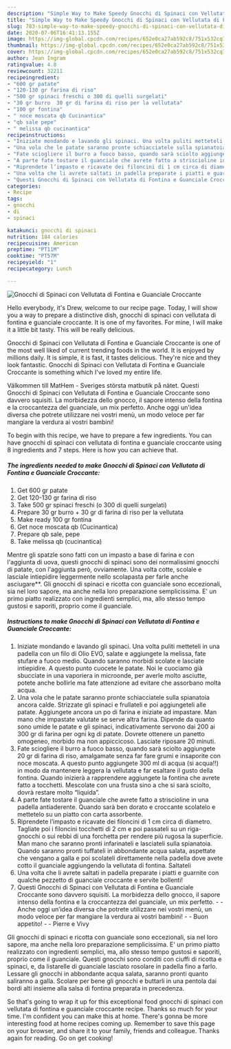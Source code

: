 ```yaml
---
description: "Simple Way to Make Speedy Gnocchi di Spinaci con Vellutata di Fontina e Guanciale Croccante"
title: "Simple Way to Make Speedy Gnocchi di Spinaci con Vellutata di Fontina e Guanciale Croccante"
slug: 783-simple-way-to-make-speedy-gnocchi-di-spinaci-con-vellutata-di-fontina-e-guanciale-croccante
date: 2020-07-06T16:41:13.155Z
image: https://img-global.cpcdn.com/recipes/652e0ca27ab592c8/751x532cq70/gnocchi-di-spinaci-con-vellutata-di-fontina-e-guanciale-croccante-recipe-main-photo.jpg
thumbnail: https://img-global.cpcdn.com/recipes/652e0ca27ab592c8/751x532cq70/gnocchi-di-spinaci-con-vellutata-di-fontina-e-guanciale-croccante-recipe-main-photo.jpg
cover: https://img-global.cpcdn.com/recipes/652e0ca27ab592c8/751x532cq70/gnocchi-di-spinaci-con-vellutata-di-fontina-e-guanciale-croccante-recipe-main-photo.jpg
author: Jean Ingram
ratingvalue: 4.8
reviewcount: 32211
recipeingredient:
- "600 gr patate"
- "120-130 gr farina di riso"
- "500 gr spinaci freschi o 300 di quelli surgelati"
- "30 gr burro  30 gr di farina di riso per la vellutata"
- "100 gr fontina"
- " noce moscata qb Cucinantica"
- "qb sale pepe"
- " melissa qb cucinantica"
recipeinstructions:
- "Iniziate mondando e lavando gli spinaci. Una volta puliti metteteli in una padella con un filo di Olio EVO, salate e aggiungete la melissa, fate stufare a fuoco medio. Quando saranno morbidi scolate e lasciate intiepidire. A questo punto cuocete le patate. Noi le cuociamo già sbucciate in una vaporiera in microonde, per averle molto asciutte, potete anche bollirle ma fate attenzione ad evitare che assorbano molta acqua."
- "Una vola che le patate saranno pronte schiacciatele sulla spianatoia ancora calde. Strizzate gli spinaci e frullateli e poi aggiungeteli alle patate. Aggiungete ancora un po di farina e iniziate ad impastare. Man mano che impastate valutate se serve altra farina. Dipende da quanto sono umide le patate e gli spinaci, indicativamente servono dai 200 ai 300 gr di farina per ogni kg di patate. Dovrete ottenere un panetto omogeneo, morbido ma non appiccicoso. Lasciate riposare 20 minuti."
- "Fate sciogliere il burro a fuoco basso, quando sarà sciolto aggiungete 20 gr di farina di riso, amalgamate senza far fare grumi e insaporite con noce moscata. A questo punto aggiungete 300 ml di acqua (si acqua!!) in modo da mantenere leggera la vellutata e far esaltare il gusto della fontina. Quando inizierà a rapprendere aggiungete la fontina che avrete fatto a tocchetti. Mescolate con una frusta sino a che si sarà sciolto, dovrà restare molto “liquida”."
- "A parte fate tostare il guanciale che avrete fatto a striscioline in una padella antiaderente. Quando sarà ben dorato e croccante scolatelo e mettetelo su un piatto con carta assorbente."
- "Riprendete l’impasto e ricavate dei filoncini di 1 cm circa di diametro. Tagliate poi i filoncini tocchetti di 2 cm e poi passateli su un riga-gnocchi o sui rebbi di una forchetta per rendere più rugosa la superficie. Man mano che saranno pronti infarinateli e lasciateli sulla spianatoia. Quando saranno pronti tuffateli in abbondante acqua salata, aspettate che vengano a galla e poi scolateli direttamente nella padella dove avete cotto il guanciale aggiungendo la vellutata di fontina. Saltateli"
- "Una volta che li avrete saltati in padella preparate i piatti e guarnite con qualche pezzetto di guanciale croccante e servite bollenti!"
- "Questi Gnocchi di Spinaci con Vellutata di Fontina e Guanciale Croccante sono davvero squisiti. La morbidezza dello gnocco, il sapore intenso della fontina e la croccantezza del guanciale, un mix perfetto.  Anche oggi un’idea diversa che potrete utilizzare nei vostri menù, un modo veloce per far mangiare la verdura ai vostri bambini!  Buon appetito!  Pierre e Vivy"
categories:
- Recipe
tags:
- gnocchi
- di
- spinaci

katakunci: gnocchi di spinaci 
nutrition: 184 calories
recipecuisine: American
preptime: "PT11M"
cooktime: "PT57M"
recipeyield: "1"
recipecategory: Lunch

---
```



![Gnocchi di Spinaci con Vellutata di Fontina e Guanciale Croccante](https://img-global.cpcdn.com/recipes/652e0ca27ab592c8/751x532cq70/gnocchi-di-spinaci-con-vellutata-di-fontina-e-guanciale-croccante-recipe-main-photo.jpg)

Hello everybody, it's Drew, welcome to our recipe page. Today, I will show you a way to prepare a distinctive dish, gnocchi di spinaci con vellutata di fontina e guanciale croccante. It is one of my favorites. For mine, I will make it a little bit tasty. This will be really delicious.

Gnocchi di Spinaci con Vellutata di Fontina e Guanciale Croccante is one of the most well liked of current trending foods in the world. It is enjoyed by millions daily. It is simple, it is fast, it tastes delicious. They're nice and they look fantastic. Gnocchi di Spinaci con Vellutata di Fontina e Guanciale Croccante is something which I've loved my entire life.

Välkommen till MatHem - Sveriges största matbutik på nätet. Questi Gnocchi di Spinaci con Vellutata di Fontina e Guanciale Croccante sono davvero squisiti. La morbidezza dello gnocco, il sapore intenso della fontina e la croccantezza del guanciale, un mix perfetto. Anche oggi un&#39;idea diversa che potrete utilizzare nei vostri menù, un modo veloce per far mangiare la verdura ai vostri bambini!


To begin with this recipe, we have to prepare a few ingredients. You can have gnocchi di spinaci con vellutata di fontina e guanciale croccante using 8 ingredients and 7 steps. Here is how you can achieve that.

<!--inarticleads1-->

##### The ingredients needed to make Gnocchi di Spinaci con Vellutata di Fontina e Guanciale Croccante:

1. Get 600 gr patate
1. Get 120-130 gr farina di riso
1. Take 500 gr spinaci freschi (o 300 di quelli surgelati)
1. Prepare 30 gr burro + 30 gr di farina di riso per la vellutata
1. Make ready 100 gr fontina
1. Get  noce moscata qb (Cucinantica)
1. Prepare qb sale, pepe
1. Take  melissa qb (cucinantica)


Mentre gli spatzle sono fatti con un impasto a base di farina e con l&#39;aggiunta di uova, questi gnocchi di spinaci sono dei normalissimi gnocchi di patate, con l&#39;aggiunta però, ovviamente. Una volta cotte, scolale e lasciale intiepidire leggermente nello scolapasta per farle anche asciugare**. Gli gnocchi di spinaci e ricotta con guanciale sono eccezionali, sia nel loro sapore, ma anche nella loro preparazione semplicissima. E&#39; un primo piatto realizzato con ingredienti semplici, ma, allo stesso tempo gustosi e saporiti, proprio come il guanciale. 

<!--inarticleads2-->

##### Instructions to make Gnocchi di Spinaci con Vellutata di Fontina e Guanciale Croccante:

1. Iniziate mondando e lavando gli spinaci. Una volta puliti metteteli in una padella con un filo di Olio EVO, salate e aggiungete la melissa, fate stufare a fuoco medio. Quando saranno morbidi scolate e lasciate intiepidire. A questo punto cuocete le patate. Noi le cuociamo già sbucciate in una vaporiera in microonde, per averle molto asciutte, potete anche bollirle ma fate attenzione ad evitare che assorbano molta acqua.
1. Una vola che le patate saranno pronte schiacciatele sulla spianatoia ancora calde. Strizzate gli spinaci e frullateli e poi aggiungeteli alle patate. Aggiungete ancora un po di farina e iniziate ad impastare. Man mano che impastate valutate se serve altra farina. Dipende da quanto sono umide le patate e gli spinaci, indicativamente servono dai 200 ai 300 gr di farina per ogni kg di patate. Dovrete ottenere un panetto omogeneo, morbido ma non appiccicoso. Lasciate riposare 20 minuti.
1. Fate sciogliere il burro a fuoco basso, quando sarà sciolto aggiungete 20 gr di farina di riso, amalgamate senza far fare grumi e insaporite con noce moscata. A questo punto aggiungete 300 ml di acqua (si acqua!!) in modo da mantenere leggera la vellutata e far esaltare il gusto della fontina. Quando inizierà a rapprendere aggiungete la fontina che avrete fatto a tocchetti. Mescolate con una frusta sino a che si sarà sciolto, dovrà restare molto “liquida”.
1. A parte fate tostare il guanciale che avrete fatto a striscioline in una padella antiaderente. Quando sarà ben dorato e croccante scolatelo e mettetelo su un piatto con carta assorbente.
1. Riprendete l’impasto e ricavate dei filoncini di 1 cm circa di diametro. Tagliate poi i filoncini tocchetti di 2 cm e poi passateli su un riga-gnocchi o sui rebbi di una forchetta per rendere più rugosa la superficie. Man mano che saranno pronti infarinateli e lasciateli sulla spianatoia. Quando saranno pronti tuffateli in abbondante acqua salata, aspettate che vengano a galla e poi scolateli direttamente nella padella dove avete cotto il guanciale aggiungendo la vellutata di fontina. Saltateli
1. Una volta che li avrete saltati in padella preparate i piatti e guarnite con qualche pezzetto di guanciale croccante e servite bollenti!
1. Questi Gnocchi di Spinaci con Vellutata di Fontina e Guanciale Croccante sono davvero squisiti. La morbidezza dello gnocco, il sapore intenso della fontina e la croccantezza del guanciale, un mix perfetto. -  - Anche oggi un’idea diversa che potrete utilizzare nei vostri menù, un modo veloce per far mangiare la verdura ai vostri bambini! -  - Buon appetito! -  - Pierre e Vivy


Gli gnocchi di spinaci e ricotta con guanciale sono eccezionali, sia nel loro sapore, ma anche nella loro preparazione semplicissima. E&#39; un primo piatto realizzato con ingredienti semplici, ma, allo stesso tempo gustosi e saporiti, proprio come il guanciale. Questi gnocchi sono conditi con ciuffi di ricotta e spinaci, e, da listarelle di guanciale lasciato rosolare in padella fino a farlo. Lessare gli gnocchi in abbondante acqua salata, saranno pronti quanto saliranno a galla. Scolare per bene gli gnocchi e buttarli in una pentola dai bordi alti insieme alla salsa di fontina preparata in precedenza. 

So that's going to wrap it up for this exceptional food gnocchi di spinaci con vellutata di fontina e guanciale croccante recipe. Thanks so much for your time. I'm confident you can make this at home. There's gonna be more interesting food at home recipes coming up. Remember to save this page on your browser, and share it to your family, friends and colleague. Thanks again for reading. Go on get cooking!

